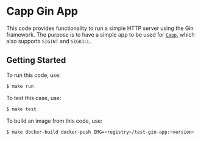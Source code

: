 # Capp Gin App

This code provides functionality to run a simple HTTP server using the Gin framework. The purpose is to have a simple app to be used for [`Capp`](https://github.com/dana-team/container-app-operator), which also supports `SIGINT` and `SIGKILL`.

## Getting Started

To run this code, use:

```bash
$ make run
```

To test this case, use:

```bash
$ make test
```

To build an image from this code, use:

```bash
$ make docker-build docker-push IMG=<registry>/test-gin-app:<version>
```